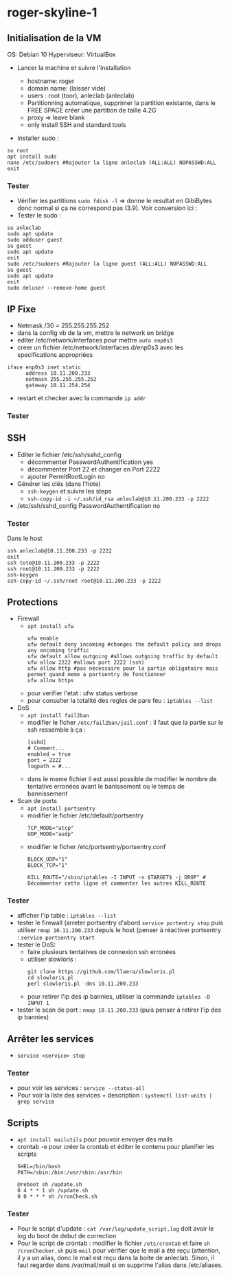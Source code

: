 # roger-skyline-1

## Initialisation de la VM

OS: Debian 10
Hyperviseur: VirtualBox

- Lancer la machine et suivre l'installation
    - hostname: roger
    - domain name: (laisser vide)
    - users : root (toor), anleclab (anleclab)
    - Partitionning automatique, supprimer la partition existante, dans le FREE SPACE créer une partition de taille 4.2G
    - proxy ⇒ leave blank
    - only install SSH and standard tools

- Installer sudo :
```
su root
apt install sudo
nano /etc/sudoers #Rajouter la ligne anleclab (ALL:ALL) NOPASSWD:ALL
exit
```

### Tester

- Vérifier les partitions `sudo fdisk -l` ⇒ donne le resultat en GibiBytes donc normal si ça ne correspond pas (3.9). Voir conversion ici :
- Tester le sudo :
```
su anleclab
sudo apt update
sudo adduser guest
su guest
sudo apt update
exit
sudo /etc/sudoers #Rajouter la ligne guest (ALL:ALL) NOPASSWD:ALL
su guest
sudo apt update
exit
sudo deluser --remove-home guest
```

## IP Fixe
- Netmask /30 = 255.255.255.252
- dans la config vb de la vm, mettre le network en bridge
- editer /etc/network/interfaces pour mettre `auto enp0s3`
- creer un fichier /etc/network/interfaces.d/enp0s3 avec les specifications appropriées
```
iface enp0s3 inet static
      address 10.11.200.233
      netmask 255.255.255.252
      gateway 10.11.254.254
```
- restart et checker avec la commande `ip addr`

### Tester


## SSH
- Editer le fichier /etc/ssh/sshd_config
    - décommenter PasswordAuthentification yes
    - décommenter Port 22 et changer en Port 2222
    - ajouter PermitRootLogin no
- Générer les clés (dans l'hote)
    - `ssh-keygen` et suivre les steps
    - `ssh-copy-id -i ~/.ssh/id_rsa anleclab@10.11.200.233 -p 2222`
- /etc/ssh/sshd_config PasswordAuthentification no

### Tester
Dans le host
```
ssh anleclab@10.11.200.233 -p 2222
exit
ssh toto@10.11.200.233 -p 2222
ssh root@10.11.200.233 -p 2222
ssh-keygen
ssh-copy-id ~/.ssh/root root@10.11.200.233 -p 2222
```

## Protections
- Firewall
    - `apt install ufw`
      ```
      ufw enable
      ufw default deny incoming #changes the default policy and drops any oncoming traffic
      ufw default allow outgoing #allows outgoing traffic by default
      ufw allow 2222 #allows port 2222 (ssh)
      ufw allow http #pas nécessaire pour la partie obligatoire mais permet quand meme a portsentry de fonctionner
      ufw allow https
      ```
    - pour verifier l'etat : ufw status verbose
    - pour consulter la totalité des regles de pare feu : `iptables --list`
- DoS
    - `apt install fail2ban`
    - modifier le ficher `/etc/fail2ban/jail.conf` : il faut que la partie sur le ssh ressemble à ça :
      ```
      [sshd]
      # Comment...
      enabled = true
      port = 2222
      logpath = #...
      ```
    - dans le meme fichier il est aussi possible de modifier le nombre de tentative erronées avant le banissement ou le temps de bannissement
- Scan de ports
    - `apt install portsentry`
    - modifier le fichier /etc/default/portsentry
      ```
      TCP_MODE="atcp"
      UDP_MODE="audp"
      ```
    - modifier le ficher /etc/portsentry/portsentry.conf
      ```
      BLOCK_UDP="1"
      BLOCK_TCP="1"
      ```
      ```
      KILL_ROUTE="/sbin/iptables -I INPUT -s $TARGET$ -j DROP" # Décommenter cette ligne et commenter les autres KILL_ROUTE
      ```
  
### Tester

- afficher l'ip table : `iptables --list`
- tester le firewall (arreter portsentry d'abord `service portentry stop` puis utiliser `nmap 10.11.200.233` depuis le host (penser à réactiver portsentry : `service portsentry start`
- tester le DoS:
    - faire plusieurs tentatives de connexion ssh erronées
    - utiliser slowloris :
        ```
        git clone https://github.com/llaera/slowloris.pl
        cd slowloris.pl
        perl slowloris.pl -dns 10.11.200.233
        ```
    - pour retirer l'ip des ip bannies, utiliser la commande `iptables -D INPUT 1`
 - tester le scan de port : `nmap 10.11.200.233` (puis penser à retirer l'ip des ip bannies)


## Arrêter les services

- `service <service> stop`

### Tester
- pour voir les services : `service --status-all`
- Pour voir la liste des services + description : `systemctl list-units | grep service`

## Scripts

- `apt install mailutils` pour pouvoir envoyer des mails
- crontab -e pour créer la crontab et éditer le contenu pour planifier les scripts
    ```
    SHEL=/bin/bash
    PATH=/sbin:/bin:/usr/sbin:/usr/bin
    
    @reboot sh /update.sh
    0 4 * * 1 sh /update.sh
    0 0 * * * sh /cronCheck.sh
    ```
    
### Tester
- Pour le script d'update : `cat /var/log/update_script.log` doit avoir le log du boot de debut de correction
- Pour le script de crontab : modifier le fichier `/etc/crontab` et faire `sh /cronChecker.sh` puis `mail` pour vérifier que le mail a été reçu (attention, il y a un alias, donc le mail est reçu dans la boite de anleclab. Sinon, il faut regarder dans /var/mail/mail si on supprime l'alias dans /etc/aliases.
